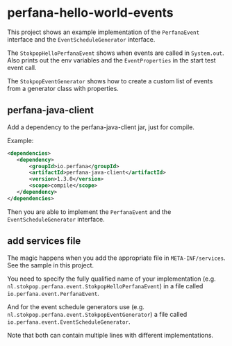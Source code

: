 # perfana-hello-world-events

This project shows an example implementation of the `PerfanaEvent` interface
and the `EventScheduleGenerator` interface.

The `StokpopHelloPerfanaEvent` shows when events are called in `System.out`.
Also prints out the env variables and the `EventProperties` in 
the start test event call.

The `StokpopEventGenerator` shows how to create a custom list of events from
a generator class with properties. 

## perfana-java-client

Add a dependency to the perfana-java-client jar, just for compile.

Example:

```xml
<dependencies>
   <dependency>
       <groupId>io.perfana</groupId>
       <artifactId>perfana-java-client</artifactId>
       <version>1.3.0</version>
       <scope>compile</scope>
   </dependency>
</dependencies>
```

Then you are able to implement the `PerfanaEvent` and the 
`EventScheduleGenerator` interface.

## add services file

The magic happens when you add the appropriate file
in `META-INF/services`. See the sample in this project.

You need to specify the fully qualified name of your implementation
(e.g. `nl.stokpop.perfana.event.StokpopHelloPerfanaEvent`) 
in a file called `io.perfana.event.PerfanaEvent`. 

And for the event schedule generators use
(e.g. `nl.stokpop.perfana.event.StokpopEventGenerator`) 
a file called `io.perfana.event.EventScheduleGenerator`.

Note that both can contain multiple lines with different implementations.
 
